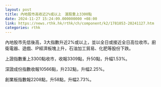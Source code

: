 ```yaml
---
layout: post
title: 內地股市高收近2%或以上　滬股重上3300點
date: 2024-11-27 15:24:09.000000000 +08:00
link: https://news.rthk.hk/rthk/ch/component/k2/1781053-20241127.htm
categories: rthk
---
```


內地股市先低後高，3大指數升近2%或以上，並以全日或接近全日高位收市。廚衛電器、遊戲、IP經濟板塊上升，石油加工貿易、化肥等股份下跌。

上證指數重上3300點收市，收報3309點，升50點，升幅1.53%。

深證成份指數收報10566點，升232點，升幅2.25%。

創業板指數報2208點，升58點，升幅2.73%。

